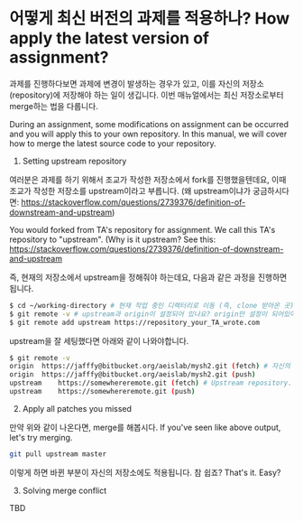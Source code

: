 # 어떻게 최신 버전의 과제를 적용하나? How apply the latest version of assignment?

과제를 진행하다보면 과제에 변경이 발생하는 경우가 있고, 이를 자신의 저장소(repository)에 저장해야 하는 일이 생깁니다. 이번 매뉴얼에서는 최신 저장소로부터 merge하는 법을 다룹니다.

During an assignment, some modifications on assignment can be occurred and you will apply this to your own repository. In this manual, we will cover how to merge the latest source code to your repository.

1. Setting upstream repository

여러분은 과제를 하기 위해서 조교가 작성한 저장소에서 fork를 진행했을텐데요, 이때 조교가 작성한 저장소를 upstream이라고 부릅니다. (왜 upstream이냐가 궁금하시다면: https://stackoverflow.com/questions/2739376/definition-of-downstream-and-upstream)

You would forked from TA's repository for assignment. We call this TA's repository to "upstream". (Why is it upstream? See this: https://stackoverflow.com/questions/2739376/definition-of-downstream-and-upstream

즉, 현재의 저장소에서 upstream을 정해줘야 하는데요, 다음과 같은 과정을 진행하면 됩니다.

```sh
$ cd ~/working-directory # 현재 작업 중인 디렉터리로 이동 (즉, clone 받아온 곳) Move to your working repository (i.e. cloned repository)
$ git remote -v # upstream과 origin이 설정되어 있나요? origin만 설정이 되어있어야 합니다. Is upstream and origin is configured? Only origin setup should be here.
$ git remote add upstream https://repository_your_TA_wrote.com
```

upstream을 잘 세팅했다면 아래와 같이 나와야합니다.

```sh
$ git remote -v
origin	https://jafffy@bitbucket.org/aeislab/mysh2.git (fetch) # 자신의 repository. Your own repository.
origin	https://jafffy@bitbucket.org/aeislab/mysh2.git (push)
upstream	https://somewhereremote.git (fetch) # Upstream repository.
upstream	https://somewhereremote.git (push)
```

2. Apply all patches you missed

만약 위와 같이 나온다면, merge를 해봅시다.
If you've seen like above output, let's try merging.

```sh
git pull upstream master
```

이렇게 하면 바뀐 부분이 자신의 저장소에도 적용됩니다. 참 쉽죠?
That's it. Easy?

3. Solving merge conflict

TBD
